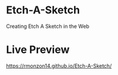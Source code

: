 # Etch-A-Sketch
Creating Etch A Sketch in the Web
# Live Preview
https://rmonzon14.github.io/Etch-A-Sketch/
